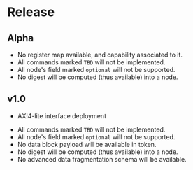 
# Release

## Alpha

- No register map available, and capability associated to it.
- All commands marked `TBD` will not be implemented.
- All node's field marked `optional` will not be supported.
- No digest will be computed (thus available) into a node.

## v1.0

+ AXI4-lite interface deployment
- All commands marked `TBD` will not be implemented.
- All node's field marked `optional` will not be supported.
- No data block payload will be available in token.
- No digest will be computed (thus available) into a node.
- No advanced data fragmentation schema will be available.
